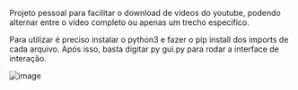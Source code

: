 Projeto pessoal para facilitar o download de vídeos do youtube, podendo alternar entre o vídeo completo ou apenas um trecho específico.

Para utilizar é preciso instalar o python3 e fazer o pip install dos imports de cada arquivo. Após isso, basta digitar py gui.py para rodar a interface de interação.

![image](https://github.com/nicolas-moura11/youtube_downloader/assets/126966062/e740e56f-a179-46dc-a134-d487f8814374)

